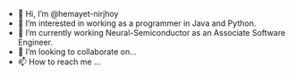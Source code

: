 - 👋 Hi, I’m @hemayet-nirjhoy
- 👀 I’m interested in working as a programmer in Java and Python. 
- 🌱 I’m currently working Neural-Semiconductor as an Associate Software Engineer.
- 💞️ I’m looking to collaborate on...
- 📫 How to reach me ...

<!---
hemayet-nirjhoy/hemayet-nirjhoy is a ✨ special ✨ repository because its `README.md` (this file) appears on your GitHub profile.
You can click the Preview link to take a look at your changes.
--->
